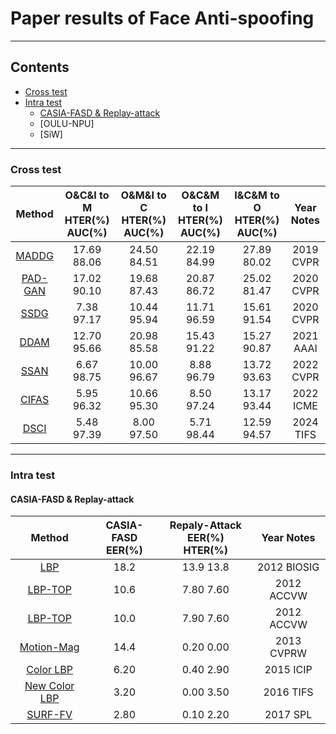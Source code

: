 # Paper results of Face Anti-spoofing
---

## Contents
- [Cross test](#cross)
- [Intra test](#intra)
  - [CASIA-FASD & Replay-attack](#C&R)
  - [OULU-NPU]
  - [SiW] 

---

<a name="cross" />

### Cross test

| Method | O&C&I to M <br> HTER(%) AUC(%) | O&M&I to C <br> HTER(%) AUC(%) | O&C&M to I <br> HTER(%) AUC(%) | I&C&M to O <br> HTER(%) AUC(%) | Year Notes |
| :---: | :---: | :---: | :---: | :---: | :---: |
| [MADDG](https://ieeexplore.ieee.org/abstract/document/8953226) | 17.69 88.06 | 24.50 84.51 | 22.19 84.99 | 27.89 80.02 | 2019 CVPR |
| [PAD-GAN](https://ieeexplore.ieee.org/document/9156555) | 17.02 90.10 | 19.68 87.43 | 20.87 86.72 | 25.02 81.47 |  2020 CVPR |
| [SSDG](https://ieeexplore.ieee.org/document/9156366) | 7.38 97.17 | 10.44 95.94 | 11.71 96.59 | 15.61 91.54 |  2020 CVPR |
| [DDAM](https://ojs.aaai.org/index.php/AAAI/article/view/16199) | 12.70 95.66 | 20.98 85.58 | 15.43 91.22 | 15.27 90.87 |  2021 AAAI |
| [SSAN](https://ieeexplore.ieee.org/document/9879842) | 6.67 98.75 | 10.00 96.67 | 8.88 96.79 | 13.72 93.63 |  2022 CVPR |
| [CIFAS](https://ieeexplore.ieee.org/document/9859783) | 5.95 96.32 | 10.66 95.30 | 8.50 97.24 | 13.17 93.44 |  2022 ICME |
| [DSCI](https://ieeexplore.ieee.org/abstract/document/10288514) | 5.48 97.39 | 8.00 97.50 | 5.71 98.44 |  12.59 94.57 |  2024 TIFS |

---

<a name="intra" />

### Intra test

<a name="C&R" />

#### CASIA-FASD & Replay-attack

| Method | CASIA-FASD <br> EER(%) | Repaly-Attack <br> EER(%) HTER(%)| Year Notes |
| :---: | :---: | :---: | :---: |
| [LBP](https://ieeexplore.ieee.org/document/6313548) | 18.2 | 13.9 13.8 | 2012 BIOSIG |
| [LBP-TOP](https://link.springer.com/chapter/10.1007/978-3-642-37410-4_11) | 10.6 | 7.80 7.60 | 2012 ACCVW |
| [LBP-TOP](https://link.springer.com/chapter/10.1007/978-3-642-37410-4_11) | 10.0 | 7.90 7.60 | 2012 ACCVW |
| [Motion-Mag](https://ieeexplore.ieee.org/document/6595861) | 14.4 | 0.20 0.00 | 2013 CVPRW |
| [Color LBP](https://ieeexplore.ieee.org/abstract/document/7351280) | 6.20 | 0.40 2.90 | 2015 ICIP |
| [New Color LBP](https://ieeexplore.ieee.org/document/7454730) | 3.20 | 0.00 3.50 | 2016 TIFS |
| [SURF-FV](https://ieeexplore.ieee.org/document/7748511) | 2.80 | 0.10 2.20 | 2017 SPL |

